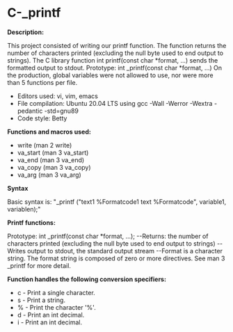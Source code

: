 # C-_printf

__Description:__

This project consisted of writing our printf function. The function returns the number of characters printed (excluding the null byte used to end output to strings). The C library function int printf(const char *format, ...) sends the formatted output to stdout. Prototype: int _printf(const char *format, ...)
On the production, global variables were not allowed to use, nor were more than 5 functions per file.
- Editors used: vi, vim, emacs
- File compilation: Ubuntu 20.04 LTS using gcc -Wall -Werror -Wextra -pedantic -std=gnu89
- Code style: Betty 

__Functions and macros used:__

- write (man 2 write)
- va_start (man 3 va_start)
- va_end (man 3 va_end)
- va_copy (man 3 va_copy)
- va_arg (man 3 va_arg)

__Syntax__

Basic syntax is: "_printf ("text1 %Formatcode1 text %Formatcode", variable1, variablen);"

__Printf functions:__

Prototype: int _printf(const char *format, ...); 
--Returns: the number of characters printed (excluding the null byte used to end output to strings)
--Writes output to stdout, the standard output stream
--Format is a character string. The format string is composed of zero or more directives. See man 3 _printf for more detail. 

__Function handles the following conversion specifiers:__

- c - Print a single character.
- s - Print a string.
- % - Print the character '%'.
- d - Print an int decimal.
- i - Print an int decimal.
